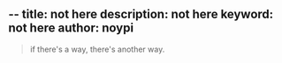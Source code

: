 --
title: not here
description: not here
keyword: not here
author: noypi
---

> if there's a way, there's another way.
